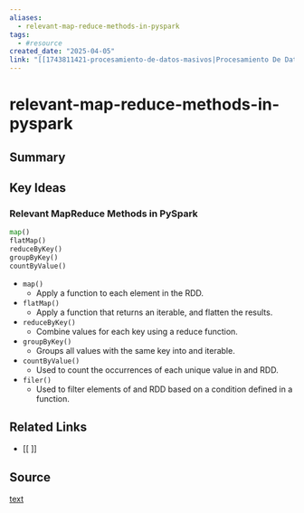 ```yaml
---
aliases:
  - relevant-map-reduce-methods-in-pyspark
tags:
  - #resource
created_date: "2025-04-05"
link: "[[1743811421-procesamiento-de-datos-masivos|Procesamiento De Datos Masivos]]"
---
```


# relevant-map-reduce-methods-in-pyspark

## Summary


## Key Ideas
### Relevant MapReduce Methods in PySpark

```python {file: example-map-reduce.ipynb}
map()
flatMap()
reduceByKey()
groupByKey()
countByValue()
```

- `map()`
	- Apply a function to each element in the RDD.
- `flatMap()`
	- Apply a function that returns an iterable, and flatten the results.
- `reduceByKey()`
	- Combine values for each key using a reduce function.
- `groupByKey()`
	- Groups all values with the same key into and iterable.
- `countByValue()`
	- Used to count the occurrences of each unique value in and RDD.
- `filer()`
	- Used to filter elements of and RDD based on a condition defined in a function.

## Related Links
- [[ ]]

## Source
[text](url) 

